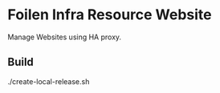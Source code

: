 Foilen Infra Resource Website
==============

Manage Websites using HA proxy.

Build
-----

./create-local-release.sh
